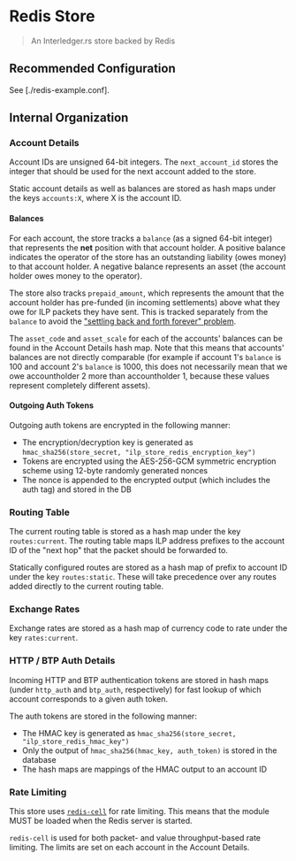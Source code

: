 # Redis Store
> An Interledger.rs store backed by Redis

## Recommended Configuration

See [./redis-example.conf].

## Internal Organization

### Account Details

Account IDs are unsigned 64-bit integers. The `next_account_id` stores the integer that should be used for the next account added to the store.

Static account details as well as balances are stored as hash maps under the keys `accounts:X`, where X is the account ID.

#### Balances

For each account, the store tracks a `balance` (as a signed 64-bit integer) that represents the **net** position with that account holder. 
A positive balance indicates the operator of the store has an outstanding liability (owes money) to that account holder. 
A negative balance represents an asset (the account holder owes money to the operator).

The store also tracks `prepaid_amount`, which represents the amount that the account holder has pre-funded (in incoming settlements) above what they owe for ILP packets they have sent.
This is tracked separately from the `balance` to avoid the ["settling back and forth forever" problem](https://forum.interledger.org/t/what-should-positive-negative-balances-represent/501/26).

The `asset_code` and `asset_scale` for each of the accounts' balances can be found in the Account Details hash map. 
Note that this means that accounts' balances are not directly comparable (for example if account 1's `balance` is 100 and account 2's `balance` is 1000, this does not necessarily mean that we owe accountholder 2 more than accountholder 1, because these values represent completely different assets).

#### Outgoing Auth Tokens

Outgoing auth tokens are encrypted in the following manner:
- The encryption/decryption key is generated as `hmac_sha256(store_secret, "ilp_store_redis_encryption_key")`
- Tokens are encrypted using the AES-256-GCM symmetric encryption scheme using 12-byte randomly generated nonces
- The nonce is appended to the encrypted output (which includes the auth tag) and stored in the DB

### Routing Table

The current routing table is stored as a hash map under the key `routes:current`. The routing table maps ILP address prefixes to the account ID of the "next hop" that the packet should be forwarded to.

Statically configured routes are stored as a hash map of prefix to account ID under the key `routes:static`. These will take precedence over any routes added directly to the current routing table.

### Exchange Rates

Exchange rates are stored as a hash map of currency code to rate under the key `rates:current`.

### HTTP / BTP Auth Details

Incoming HTTP and BTP authentication tokens are stored in hash maps (under `http_auth` and `btp_auth`, respectively) for fast lookup of which account corresponds to a given auth token.

The auth tokens are stored in the following manner:
- The HMAC key is generated as `hmac_sha256(store_secret, "ilp_store_redis_hmac_key")`
- Only the output of `hmac_sha256(hmac_key, auth_token)` is stored in the database
- The hash maps are mappings of the HMAC output to an account ID

### Rate Limiting

This store uses [`redis-cell`](https://github.com/brandur/redis-cell) for rate limiting. This means that the module MUST be loaded when the Redis server is started.

`redis-cell` is used for both packet- and value throughput-based rate limiting. The limits are set on each account in the Account Details.

